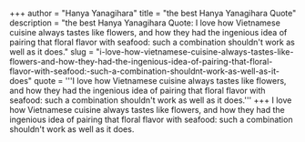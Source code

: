 +++
author = "Hanya Yanagihara"
title = "the best Hanya Yanagihara Quote"
description = "the best Hanya Yanagihara Quote: I love how Vietnamese cuisine always tastes like flowers, and how they had the ingenious idea of pairing that floral flavor with seafood: such a combination shouldn't work as well as it does."
slug = "i-love-how-vietnamese-cuisine-always-tastes-like-flowers-and-how-they-had-the-ingenious-idea-of-pairing-that-floral-flavor-with-seafood:-such-a-combination-shouldnt-work-as-well-as-it-does"
quote = '''I love how Vietnamese cuisine always tastes like flowers, and how they had the ingenious idea of pairing that floral flavor with seafood: such a combination shouldn't work as well as it does.'''
+++
I love how Vietnamese cuisine always tastes like flowers, and how they had the ingenious idea of pairing that floral flavor with seafood: such a combination shouldn't work as well as it does.
